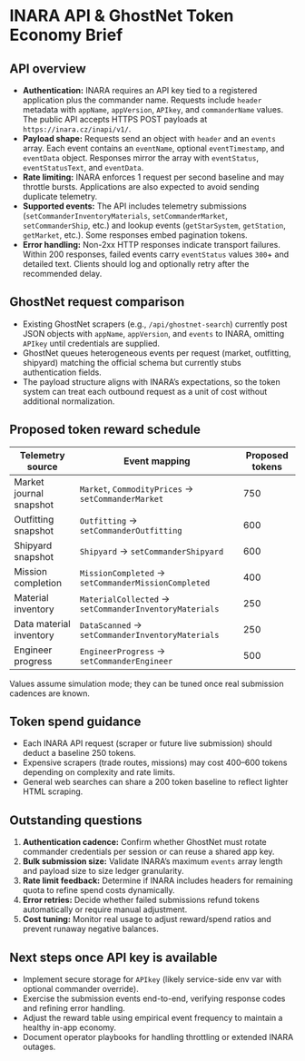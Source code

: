# INARA API & GhostNet Token Economy Brief

## API overview
- **Authentication:** INARA requires an API key tied to a registered application plus the commander name. Requests include `header` metadata with `appName`, `appVersion`, `APIkey`, and `commanderName` values. The public API accepts HTTPS POST payloads at `https://inara.cz/inapi/v1/`.
- **Payload shape:** Requests send an object with `header` and an `events` array. Each event contains an `eventName`, optional `eventTimestamp`, and `eventData` object. Responses mirror the array with `eventStatus`, `eventStatusText`, and `eventData`.
- **Rate limiting:** INARA enforces 1 request per second baseline and may throttle bursts. Applications are also expected to avoid sending duplicate telemetry.
- **Supported events:** The API includes telemetry submissions (`setCommanderInventoryMaterials`, `setCommanderMarket`, `setCommanderShip`, etc.) and lookup events (`getStarSystem`, `getStation`, `getMarket`, etc.). Some responses embed pagination tokens.
- **Error handling:** Non-2xx HTTP responses indicate transport failures. Within 200 responses, failed events carry `eventStatus` values `300`+ and detailed text. Clients should log and optionally retry after the recommended delay.

## GhostNet request comparison
- Existing GhostNet scrapers (e.g., `/api/ghostnet-search`) currently post JSON objects with `appName`, `appVersion`, and `events` to INARA, omitting `APIkey` until credentials are supplied.
- GhostNet queues heterogeneous events per request (market, outfitting, shipyard) matching the official schema but currently stubs authentication fields.
- The payload structure aligns with INARA’s expectations, so the token system can treat each outbound request as a unit of cost without additional normalization.

## Proposed token reward schedule
| Telemetry source | Event mapping | Proposed tokens |
| --- | --- | --- |
| Market journal snapshot | `Market`, `CommodityPrices` -> `setCommanderMarket` | 750 |
| Outfitting snapshot | `Outfitting` -> `setCommanderOutfitting` | 600 |
| Shipyard snapshot | `Shipyard` -> `setCommanderShipyard` | 600 |
| Mission completion | `MissionCompleted` -> `setCommanderMissionCompleted` | 400 |
| Material inventory | `MaterialCollected` -> `setCommanderInventoryMaterials` | 250 |
| Data material inventory | `DataScanned` -> `setCommanderInventoryMaterials` | 250 |
| Engineer progress | `EngineerProgress` -> `setCommanderEngineer` | 500 |

Values assume simulation mode; they can be tuned once real submission cadences are known.

## Token spend guidance
- Each INARA API request (scraper or future live submission) should deduct a baseline 250 tokens.
- Expensive scrapers (trade routes, missions) may cost 400–600 tokens depending on complexity and rate limits.
- General web searches can share a 200 token baseline to reflect lighter HTML scraping.

## Outstanding questions
1. **Authentication cadence:** Confirm whether GhostNet must rotate commander credentials per session or can reuse a shared app key.
2. **Bulk submission size:** Validate INARA’s maximum `events` array length and payload size to size ledger granularity.
3. **Rate limit feedback:** Determine if INARA includes headers for remaining quota to refine spend costs dynamically.
4. **Error retries:** Decide whether failed submissions refund tokens automatically or require manual adjustment.
5. **Cost tuning:** Monitor real usage to adjust reward/spend ratios and prevent runaway negative balances.

## Next steps once API key is available
- Implement secure storage for `APIkey` (likely service-side env var with optional commander override).
- Exercise the submission events end-to-end, verifying response codes and refining error handling.
- Adjust the reward table using empirical event frequency to maintain a healthy in-app economy.
- Document operator playbooks for handling throttling or extended INARA outages.

